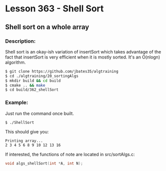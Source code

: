 # Lesson 363 - Shell Sort
## Shell sort on a whole array 
### Description:
Shell sort is an okay-ish variation of insertSort which takes advantage of the fact that insertSort is very efficient when it is mostly sorted. It's an O(nlogn) algorithm. 

```bash
$ git clone https://github.com/jbates35/algtraining
$ cd ./algtraining/20_sortingAlgs
$ mkdir build && cd build
$ cmake .. && make
$ cd build/362_shellSort
```
### Example:
Just run the command once built.
```bash
$ ./ShellSort
```
This should give you:
```
Printing array...
2 3 4 5 6 8 9 10 12 13 16 

```
If interested, the functions of note are located in src/sortAlgs.c:

```c
void algs_shellSort(int *A, int N);
```
